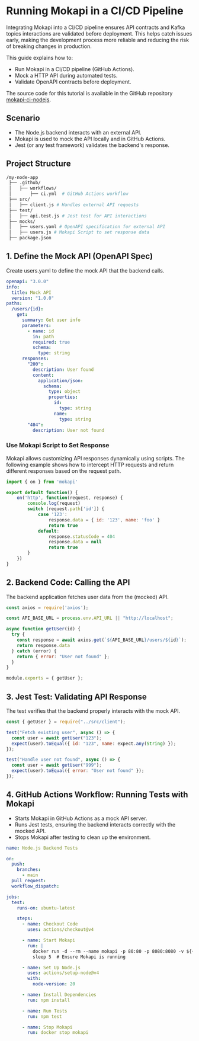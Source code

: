 # Running Mokapi in a CI/CD Pipeline

Integrating Mokapi into a CI/CD pipeline ensures API contracts and Kafka topics interactions are validated before deployment. 
This helps catch issues early, making the development process more reliable and reducing the risk of breaking changes in production.

This guide explains how to:
 
- Run Mokapi in a CI/CD pipeline (GitHub Actions).
- Mock a HTTP API during automated tests.
- Validate OpenAPI contracts before deployment.

The source code for this tutorial is available in the GitHub repository [mokapi-ci-nodejs](https://github.com/marle3003/mokapi-ci-nodejs).

## Scenario

- The Node.js backend interacts with an external API.
- Mokapi is used to mock the API locally and in GitHub Actions.
- Jest (or any test framework) validates the backend's response.

## Project Structure

```bash
/my-node-app
 ├── .github/
 │   ├── workflows/
 │       ├── ci.yml  # GitHub Actions workflow
 ├── src/
 │   ├── client.js # Handles external API requests
 ├── test/
 │   ├── api.test.js # Jest test for API interactions
 ├── mocks/
 │   ├── users.yaml # OpenAPI specification for external API
 │   ├── users.js # Mokapi Script to set response data
 ├── package.json
```

## 1. Define the Mock API (OpenAPI Spec)

Create users.yaml to define the mock API that the backend calls.

```yaml tab=users.yaml
openapi: "3.0.0"
info:
  title: Mock API
  version: "1.0.0"
paths:
  /users/{id}:
    get:
      summary: Get user info
      parameters:
        - name: id
          in: path
          required: true
          schema:
            type: string
      responses:
        "200":
          description: User found
          content:
            application/json:
              schema:
                type: object
                properties:
                  id:
                    type: string
                  name:
                    type: string
        "404":
          description: User not found
```

### Use Mokapi Script to Set Response

Mokapi allows customizing API responses dynamically using scripts. The following example shows how to intercept HTTP requests and return different responses based on the request path.

```javascript
import { on } from 'mokapi'

export default function() {
    on('http', function(request, response) {
        console.log(request)
        switch (request.path['id']) {
            case '123':
                response.data = { id: '123', name: 'foo' }
                return true
            default:
                response.statusCode = 404
                response.data = null
                return true
        }
    })
}
```

## 2. Backend Code: Calling the API

The backend application fetches user data from the (mocked) API.

```javascript tab=client.js
const axios = require('axios');

const API_BASE_URL = process.env.API_URL || "http://localhost";

async function getUser(id) {
  try {
    const response = await axios.get(`${API_BASE_URL}/users/${id}`);
    return response.data
  } catch (error) {
    return { error: "User not found" };
  }
}

module.exports = { getUser };
```

## 3. Jest Test: Validating API Response

The test verifies that the backend properly interacts with the mock API.

```javascript tab=api.test.js
const { getUser } = require("../src/client");

test("Fetch existing user", async () => {
  const user = await getUser("123");
  expect(user).toEqual({ id: "123", name: expect.any(String) });
});

test("Handle user not found", async () => {
  const user = await getUser("999");
  expect(user).toEqual({ error: "User not found" });
});
```

## 4. GitHub Actions Workflow: Running Tests with Mokapi

- Starts Mokapi in GitHub Actions as a mock API server.
- Runs Jest tests, ensuring the backend interacts correctly with the mocked API.
- Stops Mokapi after testing to clean up the environment.

```yaml tab=ci.yaml
name: Node.js Backend Tests

on:
  push:
    branches:
      - main
  pull_request:
  workflow_dispatch:

jobs:
  test:
    runs-on: ubuntu-latest

    steps:
      - name: Checkout Code
        uses: actions/checkout@v4

      - name: Start Mokapi
        run: |
          docker run -d --rm --name mokapi -p 80:80 -p 8080:8080 -v ${{ github.workspace }}/mocks:/etc/mokapi/configs --env MOKAPI_PROVIDERS_FILE_DIRECTORY=/etc/mokapi/configs mokapi/mokapi:latest
          sleep 5  # Ensure Mokapi is running

      - name: Set Up Node.js
        uses: actions/setup-node@v4
        with:
          node-version: 20

      - name: Install Dependencies
        run: npm install

      - name: Run Tests
        run: npm test

      - name: Stop Mokapi
        run: docker stop mokapi
```